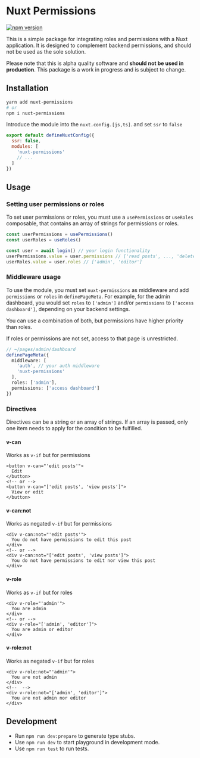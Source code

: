 # Nuxt Permissions

[![npm version](https://badge.fury.io/js/nuxt-permissions.svg)](https://badge.fury.io/js/nuxt-permissions)

This is a simple package for integrating roles and permissions with a Nuxt application.
It is designed to complement backend permissions, and should not be used as the sole solution.

Please note that this is alpha quality software and **should not be used in production**.
This package is a work in progress and is subject to change.

## Installation

```bash
yarn add nuxt-permissions
# or
npm i nuxt-permissions
```

Introduce the module into the `nuxt.config.[js,ts]`. and set `ssr` to `false`

```js
export default defineNuxtConfig({
  ssr: false,
  modules: [
    'nuxt-permissions'
    // ...
  ]
})
```

## Usage

### Setting user permissions or roles

To set user permissions or roles, you must use a `usePermissions` or `useRoles` composable, that contains an array of strings for permissions or roles.

```ts
const userPermissions = usePermissions()
const userRoles = useRoles()

const user = await login() // your login functionality
userPermissions.value = user.permissions // ['read posts', ..., 'delete posts']
userRoles.value = user.roles // ['admin', 'editor']
```

### Middleware usage

To use the module, you must set `nuxt-permissions` as middleware and add `permissions` or `roles` in `definePageMeta`. For example, for the admin dashboard, you would set `roles` to `['admin']` and/or `permissions` to `['access dashboard']`, depending on your backend settings.

You can use a combination of both, but permissions have higher priority than roles.

If roles or permissions are not set, access to that page is unrestricted.

```ts
// ~/pages/admin/dashboard
definePageMeta({
  middleware: [
    'auth', // your auth middleware
    'nuxt-permissions'
  ],
  roles: ['admin'],
  permissions: ['access dashboard']
})
```

### Directives

Directives can be a string or an array of strings. If an array is passed, only one item needs to apply for the condition to be fulfilled.

#### v-can

Works as `v-if` but for permissions

```vue
<button v-can="'edit posts'">
  Edit
</button>
<!-- or -->
<button v-can="['edit posts', 'view posts']">
  View or edit
</button>
```

#### v-can:not

Works as negated `v-if` but for permissions

```vue
<div v-can:not="'edit posts'">
  You do not have permissions to edit this post
</div>
<!-- or -->
<div v-can:not="['edit posts', 'view posts']">
  You do not have permissions to edit nor view this post
</div>
```

#### v-role

Works as `v-if` but for roles

```vue
<div v-role="'admin'">
  You are admin
</div>
<!-- or -->
<div v-role="['admin', 'editor']">
  You are admin or editor
</div>
```

#### v-role:not

Works as negated `v-if` but for roles

```vue
<div v-role:not="'admin'">
  You are not admin
</div>
<!--  -->
<div v-role:not="['admin', 'editor']">
  You are not admin nor editor
</div>
```

## Development

- Run `npm run dev:prepare` to generate type stubs.
- Use `npm run dev` to start playground in development mode.
- Use `npm run test` to run tests.
